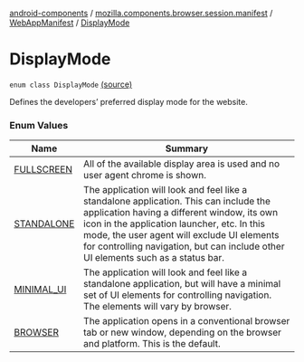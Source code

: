 [android-components](../../../index.md) / [mozilla.components.browser.session.manifest](../../index.md) / [WebAppManifest](../index.md) / [DisplayMode](./index.md)

# DisplayMode

`enum class DisplayMode` [(source)](https://github.com/mozilla-mobile/android-components/blob/master/components/browser/session/src/main/java/mozilla/components/browser/session/manifest/WebAppManifest.kt#L61)

Defines the developers’ preferred display mode for the website.

### Enum Values

| Name | Summary |
|---|---|
| [FULLSCREEN](-f-u-l-l-s-c-r-e-e-n.md) | All of the available display area is used and no user agent chrome is shown. |
| [STANDALONE](-s-t-a-n-d-a-l-o-n-e.md) | The application will look and feel like a standalone application. This can include the application having a different window, its own icon in the application launcher, etc. In this mode, the user agent will exclude UI elements for controlling navigation, but can include other UI elements such as a status bar. |
| [MINIMAL_UI](-m-i-n-i-m-a-l_-u-i.md) | The application will look and feel like a standalone application, but will have a minimal set of UI elements for controlling navigation. The elements will vary by browser. |
| [BROWSER](-b-r-o-w-s-e-r.md) | The application opens in a conventional browser tab or new window, depending on the browser and platform. This is the default. |
